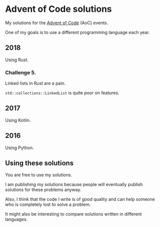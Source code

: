 # Advent of Code solutions

My solutions for the [Advent of Code](https://adventofcode.com) (AoC) events.

One of my goals is to use a different programming language each year.

## 2018

Using Rust.

### Challenge 5.

Linked lists in Rust are a pain.

`std::collections::LinkedList` is quite poor on features.

## 2017

Using Kotlin.

## 2016

Using Python.

## Using these solutions

You are free to use my solutions.

I am publishing my solutions because people will eventually publish solutions for these problems anyway.

Also, I think that the code I write is of good quality and can help someone who is completely lost to solve a problem.

It might also be interesting to compare solutions written in different languages.
